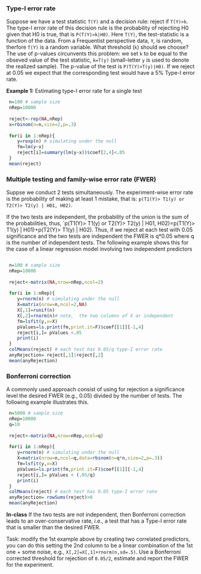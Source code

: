 ### Type-I error rate

Suppose we have a test statistic `T(Y)` and a decision rule: reject if `T(Y)>k`. The type-I error rate of this decision rule is the probability of rejecting H0 given that H0 is true, that is `P(T(Y)>k|H0)`. Here `T(Y)`, the test-statistic
is a function of the data. From a Frequentist perspective data, `Y`, is random, therfore `T(Y)` is a random variable. 
What threshold (`k`) should we choose? The use of p-values circunvents this problem: we set `k` to be equal to the obseved value of the test statistic, `k=T(y)` (small-letter `y` is used to denote the realized sample). The p-value of the test is `P(T(Y)>T(y)|H0)`.  If we reject at 0.05 we expect that the corresponding test would have a 5% Type-I error rate.

**Example 1:** Estimating type-I error rate for a single test

```r
 n=100 # sample size
 nRep=10000
 
 reject<-rep(NA,nRep)
 x=rbinom(n=n,size=2,p=.3)
 
 for(i in 1:nRep){
    y=rexp(n) # simulating under the null
    fm=lm(y~x)
    reject[i]=summary(lm(y~x))$coef[2,4]<.05
 }
 mean(reject)
```

### Multiple testing and family-wise error rate (FWER)

Suppse we conduct 2 tests simultaneously. The experiment-wise error rate is the probability of making at least 1 mistake, that is:
`p(T1(Y)> T1(y) or T2(Y)> T2(y) | H01, H02)`. 

If the two tests are independent, the probability of the union is the sum of the probabilities, thus, `p(T1(Y)> T1(y) or T2(Y)> T2(y) | H01, H02)=p(T1(Y)> T1(y) | H01)+p(T2(Y)> T1(y) | H02). Thus, if we reject at each test with 0.05 significance and the two tests are independent the FWER is q*0.05 where q is the number of independent tests. The following example shows this for the
case of a linear regression model involving two independent predictors

```r

 n=100 # sample size
 nRep=10000
 
 reject<-matrix(NA,nrow=nRep,ncol=2)
 
 for(i in 1:nRep){
    y=rnorm(n) # simulating under the null
    X=matrix(nrow=n,ncol=2,NA)
    X[,1]=runif(n)
    X[,2]=rnorm(n)# note,  the two columns of X ar independent
    fm=lsfit(y,x=X)
    pValues=ls.print(fm,print.it=F)$coef[[1]][-1,4]
    reject[i,]= pValues <.05
    print(i)
 }
 colMeans(reject) # each test has 0.05/q type-I error rate
 anyRejection= reject[,1]|reject[,2]
 mean(anyRejection)

```
 

### Bonferroni correction

A commonly used approach consist of using for rejection a significance level the desired FWER (e.g., 0.05) divided by the number of tests. The following example illustrates this.

```r
 n=5000 # sample size
 nRep=10000
 q=10
 
 reject<-matrix(NA,nrow=nRep,ncol=q)
 
 for(i in 1:nRep){
    y=rnorm(n) # simulating under the null
    X=matrix(nrow=n,ncol=q,data=rbinom(n=q*n,size=2,p=.3))
    fm=lsfit(y,x=X)
    pValues=ls.print(fm,print.it=F)$coef[[1]][-1,4]
    reject[i,]= pValues < (.05/q)
    print(i)
 }
 colMeans(reject) # each test has 0.05 type-I error rate
 anyRejection= rowSums(reject)>0
 mean(anyRejection)

```


**In-class** If the two tests are not independent, then Bonferroni correction leads to an over-conservative rate, i.e., a test that has
a Type-I error rate that is smaller than the desired FWER. 

Task: modify the 1st example above by creating two correlated predictors, you can do this setting the 2nd column to be a linear combination
of the 1st one + some noise, e.g., `X[,2]=X[,1]+rnorm(n,sd=.5)`. Use a Bonferroni corrected threshold for rejection of `0.05/2`, estimate and report the FWER for the experiment.




